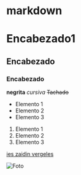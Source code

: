 # markdown
# Encabezado1
## Encabezado 
### Encabezado

**negrita**
*cursiva*
~~Tachado~~

 - Elemento 1
 - Elemento 2
 - Elemento 3

1. Elemento 1
2. Elemento 2
3. Elemento 3

[ies zaidin vergeles](https://www.ieszaidinvergeles.org)

![Foto](https://encrypted-tbn0.gstatic.com/images?q=tbn:ANd9GcQwV04SACupA6TiN3PeHWb9dBcZ6cwlEaDLlw&s)
